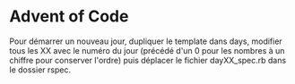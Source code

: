# Advent of Code

Pour démarrer un nouveau jour, dupliquer le template dans days, modifier tous les XX avec le numéro du jour (précédé d'un 0 pour les nombres à un chiffre pour conserver l'ordre) puis déplacer le fichier dayXX_spec.rb dans le dossier rspec.

